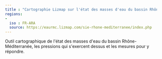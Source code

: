 ```yaml
---
title : "Cartographie Lizmap sur l'état des masses d'eau du bassin Rhône-Méditerranée"
regions:
-
  iso : FR-ARA
  source: https://eaurmc.lizmap.com/sie-rhone-mediterranee/index.php
---
```

Outil cartographique de l'état des masses d'eau du bassin Rhône-Méditerranée, les pressions qui s'exercent dessus et les mesures pour y répondre.
